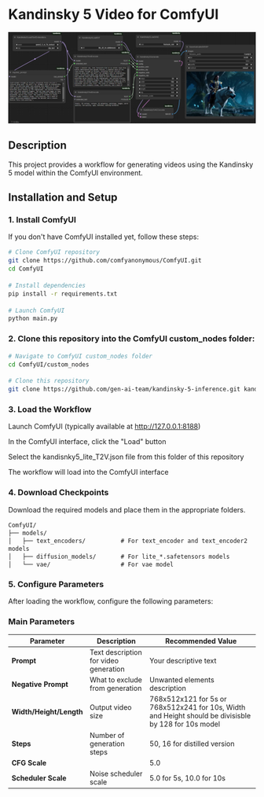 # Kandinsky 5 Video for ComfyUI

![Kandinsky 5 ComfyUI Workflow](../assets/comfyui_kandinsky5.png)


## Description

This project provides a workflow for generating videos using the Kandinsky 5 model within the ComfyUI environment.

## Installation and Setup

### 1. Install ComfyUI

If you don't have ComfyUI installed yet, follow these steps:

```bash
# Clone ComfyUI repository
git clone https://github.com/comfyanonymous/ComfyUI.git
cd ComfyUI

# Install dependencies
pip install -r requirements.txt

# Launch ComfyUI
python main.py

```

### 2. Clone this repository into the ComfyUI custom_nodes folder:
```bash
# Navigate to ComfyUI custom_nodes folder
cd ComfyUI/custom_nodes

# Clone this repository
git clone https://github.com/gen-ai-team/kandinsky-5-inference.git kandinsky
```

### 3. Load the Workflow
Launch ComfyUI (typically available at http://127.0.0.1:8188)

In the ComfyUI interface, click the "Load" button

Select the kandisnky5_lite_T2V.json file from this folder of this repository

The workflow will load into the ComfyUI interface

### 4. Download Checkpoints

Download the required models and place them in the appropriate folders. 
```file-tree
ComfyUI/
├── models/
│   ├── text_encoders/          # For text_encoder and text_encoder2 models
│   ├── diffusion_models/       # For lite_*.safetensors models  
│   └── vae/                    # For vae model
```

### 5. Configure Parameters
After loading the workflow, configure the following parameters:

### Main Parameters

| Parameter | Description | Recommended Value |
|-----------|-------------|-------------------|
| **Prompt** | Text description for video generation | Your descriptive text |
| **Negative Prompt** | What to exclude from generation | Unwanted elements description |
| **Width/Height/Length** | Output video size | 768x512x121 for 5s or 768x512x241 for 10s, Width and Height should be divisisble  by 128 for 10s model |
| **Steps** | Number of generation steps | 50, 16 for distilled version|
| **CFG Scale** |  | 5.0 |
| **Scheduler Scale** | Noise scheduler scale | 5.0 for 5s, 10.0 for 10s |